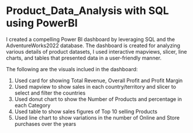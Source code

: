 # Product_Data_Analysis with SQL using PowerBI 
I created a compelling Power BI dashboard by leveraging SQL and the AdventureWorks2022 database. The dashboard is created for analyzing various details of product datasets, 
I used interactive mapviews, slicer, line charts, and tables that presented data in a user-friendly manner.

The following are the visuals inclued in the dashboard:
1. Used card for showing Total Revenue, Overall Profit and Profit Margin
2. Used mapview to show sales in each country/territory and slicer to select and filter the countries
3. Used donut chart to show the Number of Products and percentage in each Category
4. Used table to show sales figures of Top 10 selling Products
5. Used line chart to show variations in the number of Online and Store purchases over the years
